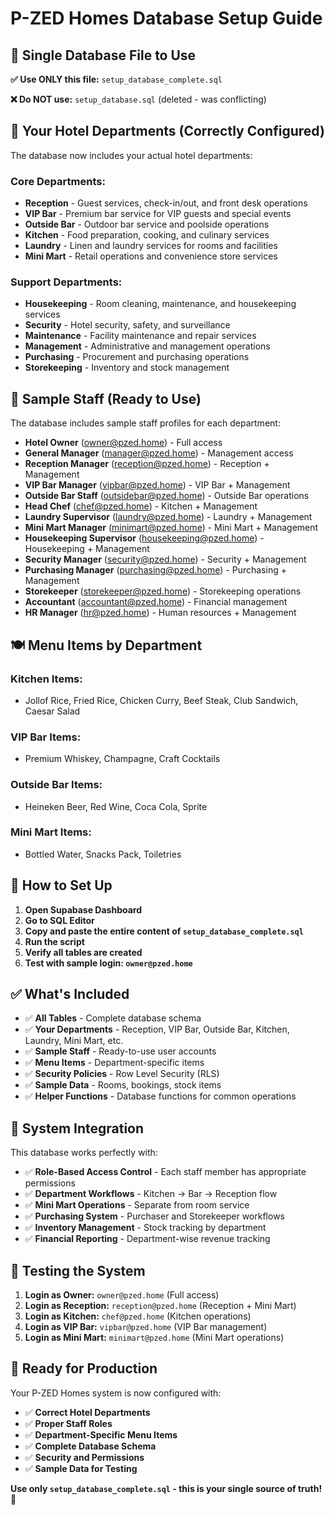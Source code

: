 # P-ZED Homes Database Setup Guide

## 🎯 **Single Database File to Use**

**✅ Use ONLY this file:** `setup_database_complete.sql`

**❌ Do NOT use:** `setup_database.sql` (deleted - was conflicting)

## 🏨 **Your Hotel Departments (Correctly Configured)**

The database now includes your actual hotel departments:

### **Core Departments:**
- **Reception** - Guest services, check-in/out, and front desk operations
- **VIP Bar** - Premium bar service for VIP guests and special events  
- **Outside Bar** - Outdoor bar service and poolside operations
- **Kitchen** - Food preparation, cooking, and culinary services
- **Laundry** - Linen and laundry services for rooms and facilities
- **Mini Mart** - Retail operations and convenience store services

### **Support Departments:**
- **Housekeeping** - Room cleaning, maintenance, and housekeeping services
- **Security** - Hotel security, safety, and surveillance
- **Maintenance** - Facility maintenance and repair services
- **Management** - Administrative and management operations
- **Purchasing** - Procurement and purchasing operations
- **Storekeeping** - Inventory and stock management

## 👥 **Sample Staff (Ready to Use)**

The database includes sample staff profiles for each department:

- **Hotel Owner** (owner@pzed.home) - Full access
- **General Manager** (manager@pzed.home) - Management access
- **Reception Manager** (reception@pzed.home) - Reception + Management
- **VIP Bar Manager** (vipbar@pzed.home) - VIP Bar + Management
- **Outside Bar Staff** (outsidebar@pzed.home) - Outside Bar operations
- **Head Chef** (chef@pzed.home) - Kitchen + Management
- **Laundry Supervisor** (laundry@pzed.home) - Laundry + Management
- **Mini Mart Manager** (minimart@pzed.home) - Mini Mart + Management
- **Housekeeping Supervisor** (housekeeping@pzed.home) - Housekeeping + Management
- **Security Manager** (security@pzed.home) - Security + Management
- **Purchasing Manager** (purchasing@pzed.home) - Purchasing + Management
- **Storekeeper** (storekeeper@pzed.home) - Storekeeping operations
- **Accountant** (accountant@pzed.home) - Financial management
- **HR Manager** (hr@pzed.home) - Human resources + Management

## 🍽️ **Menu Items by Department**

### **Kitchen Items:**
- Jollof Rice, Fried Rice, Chicken Curry, Beef Steak, Club Sandwich, Caesar Salad

### **VIP Bar Items:**
- Premium Whiskey, Champagne, Craft Cocktails

### **Outside Bar Items:**
- Heineken Beer, Red Wine, Coca Cola, Sprite

### **Mini Mart Items:**
- Bottled Water, Snacks Pack, Toiletries

## 🚀 **How to Set Up**

1. **Open Supabase Dashboard**
2. **Go to SQL Editor**
3. **Copy and paste the entire content of `setup_database_complete.sql`**
4. **Run the script**
5. **Verify all tables are created**
6. **Test with sample login: `owner@pzed.home`**

## ✅ **What's Included**

- ✅ **All Tables** - Complete database schema
- ✅ **Your Departments** - Reception, VIP Bar, Outside Bar, Kitchen, Laundry, Mini Mart, etc.
- ✅ **Sample Staff** - Ready-to-use user accounts
- ✅ **Menu Items** - Department-specific items
- ✅ **Security Policies** - Row Level Security (RLS)
- ✅ **Sample Data** - Rooms, bookings, stock items
- ✅ **Helper Functions** - Database functions for common operations

## 🔧 **System Integration**

This database works perfectly with:
- ✅ **Role-Based Access Control** - Each staff member has appropriate permissions
- ✅ **Department Workflows** - Kitchen → Bar → Reception flow
- ✅ **Mini Mart Operations** - Separate from room service
- ✅ **Purchasing System** - Purchaser and Storekeeper workflows
- ✅ **Inventory Management** - Stock tracking by department
- ✅ **Financial Reporting** - Department-wise revenue tracking

## 📱 **Testing the System**

1. **Login as Owner:** `owner@pzed.home` (Full access)
2. **Login as Reception:** `reception@pzed.home` (Reception + Mini Mart)
3. **Login as Kitchen:** `chef@pzed.home` (Kitchen operations)
4. **Login as VIP Bar:** `vipbar@pzed.home` (VIP Bar management)
5. **Login as Mini Mart:** `minimart@pzed.home` (Mini Mart operations)

## 🎉 **Ready for Production**

Your P-ZED Homes system is now configured with:
- ✅ **Correct Hotel Departments**
- ✅ **Proper Staff Roles**
- ✅ **Department-Specific Menu Items**
- ✅ **Complete Database Schema**
- ✅ **Security and Permissions**
- ✅ **Sample Data for Testing**

**Use only `setup_database_complete.sql` - this is your single source of truth!** 🎯
